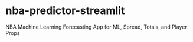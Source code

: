 # nba-predictor-streamlit
NBA Machine Learning Forecasting App for ML, Spread, Totals, and Player Props
